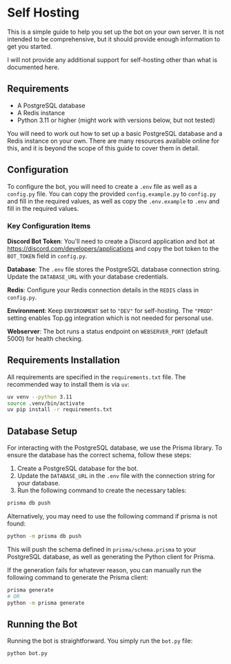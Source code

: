 # Self Hosting

This is a simple guide to help you set up the bot on your own server. It is not intended to be comprehensive, but it should provide enough information to get you started.

I will not provide any additional support for self-hosting other than what is documented here.

## Requirements

-   A PostgreSQL database
-   A Redis instance
-   Python 3.11 or higher (might work with versions below, but not tested)

You will need to work out how to set up a basic PostgreSQL database and a Redis instance on your own. There are many resources available online for this, and it is beyond the scope of this guide to cover them in detail.

## Configuration

To configure the bot, you will need to create a `.env` file as well as a `config.py` file. You can copy the provided `config.example.py` to `config.py` and fill in the required values, as well as copy the `.env.example` to `.env` and fill in the required values.

### Key Configuration Items

**Discord Bot Token**: You'll need to create a Discord application and bot at https://discord.com/developers/applications and copy the bot token to the `BOT_TOKEN` field in `config.py`.

**Database**: The `.env` file stores the PostgreSQL database connection string. Update the `DATABASE_URL` with your database credentials.

**Redis**: Configure your Redis connection details in the `REDIS` class in `config.py`.

**Environment**: Keep `ENVIRONMENT` set to `"DEV"` for self-hosting. The `"PROD"` setting enables Top.gg integration which is not needed for personal use.

**Webserver**: The bot runs a status endpoint on `WEBSERVER_PORT` (default 5000) for health checking.

## Requirements Installation

All requirements are specified in the `requirements.txt` file. The recommended way to install them is via `uv`:

```bash
uv venv --python 3.11
source .venv/bin/activate
uv pip install -r requirements.txt
```

## Database Setup

For interacting with the PostgreSQL database, we use the Prisma library. To ensure the database has the correct schema, follow these steps:

1. Create a PostgreSQL database for the bot.
2. Update the `DATABASE_URL` in the `.env` file with the connection string for your database.
3. Run the following command to create the necessary tables:

```bash
prisma db push
```

Alternatively, you may need to use the following command if prisma is not found:

```bash
python -m prisma db push
```

This will push the schema defined in `prisma/schema.prisma` to your PostgreSQL database, as well as generating the Python client for Prisma.

If the generation fails for whatever reason, you can manually run the following command to generate the Prisma client:

```bash
prisma generate
# OR
python -m prisma generate
```

## Running the Bot

Running the bot is straightforward. You simply run the `bot.py` file:

```bash
python bot.py
```
